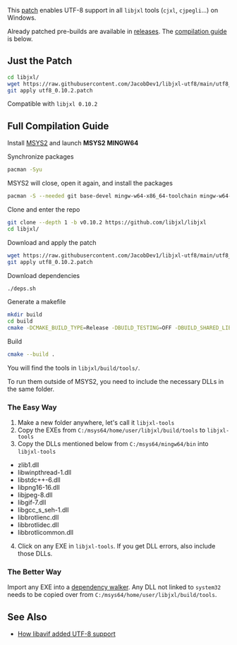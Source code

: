 This [patch](#just-the-patch) enables UTF-8 support in all `libjxl` tools (`cjxl`, `cjpegli`...) on Windows.

Already patched pre-builds are available in [releases](https://github.com/JacobDev1/libjxl-utf8/releases). The [compilation guide](#full-compilation-guide) is below.

## Just the Patch

```bash
cd libjxl/
wget https://raw.githubusercontent.com/JacobDev1/libjxl-utf8/main/utf8_0.10.2.patch
git apply utf8_0.10.2.patch
```

Compatible with `libjxl 0.10.2`

## Full Compilation Guide

Install [MSYS2](https://msys2.org) and launch **MSYS2 MINGW64**

Synchronize packages

```bash
pacman -Syu
```

MSYS2 will close, open it again, and install the packages

```bash
pacman -S --needed git base-devel mingw-w64-x86_64-toolchain mingw-w64-x86_64-cmake mingw-w64-x86_64-ninja mingw-w64-x86_64-gtest mingw-w64-x86_64-giflib mingw-w64-x86_64-libpng mingw-w64-x86_64-libjpeg-turbo
```

Clone and enter the repo

```bash
git clone --depth 1 -b v0.10.2 https://github.com/libjxl/libjxl
cd libjxl/
```

Download and apply the patch

```bash
wget https://raw.githubusercontent.com/JacobDev1/libjxl-utf8/main/utf8_0.10.2.patch
git apply utf8_0.10.2.patch
```

Download dependencies

```bash
./deps.sh
```

Generate a makefile

```bash
mkdir build
cd build
cmake -DCMAKE_BUILD_TYPE=Release -DBUILD_TESTING=OFF -DBUILD_SHARED_LIBS=OFF -DJPEGXL_ENABLE_BENCHMARK=OFF -DJPEGXL_ENABLE_PLUGINS=ON -DJPEGXL_ENABLE_MANPAGES=OFF -DJPEGXL_FORCE_SYSTEM_BROTLI=ON -DJPEGXL_FORCE_SYSTEM_GTEST=ON ..
```

Build

```bash
cmake --build .
```

You will find the tools in `libjxl/build/tools/`.

To run them outside of MSYS2, you need to include the necessary DLLs in the same folder.

### The Easy Way

1. Make a new folder anywhere, let's call it `libjxl-tools`
2. Copy the EXEs from `C:/msys64/home/user/libjxl/build/tools` to `libjxl-tools`
3. Copy the DLLs mentioned below from `C:/msys64/mingw64/bin` into `libjxl-tools`

- zlib1.dll
- libwinpthread-1.dll
- libstdc++-6.dll
- libpng16-16.dll
- libjpeg-8.dll
- libgif-7.dll
- libgcc_s_seh-1.dll
- libbrotlienc.dll
- libbrotlidec.dll
- libbrotlicommon.dll

4. Click on any EXE in `libjxl-tools`. If you get DLL errors, also include those DLLs.

### The Better Way

Import any EXE into a [dependency walker](https://github.com/lucasg/Dependencies). Any DLL not linked to `system32` needs to be copied over from `C:/msys64/home/user/libjxl/build/tools`.

## See Also

- [How libavif added UTF-8 support](https://github.com/AOMediaCodec/libavif/commit/3ec01cefd1ddd266a622d5e114a0888581b68f4a)